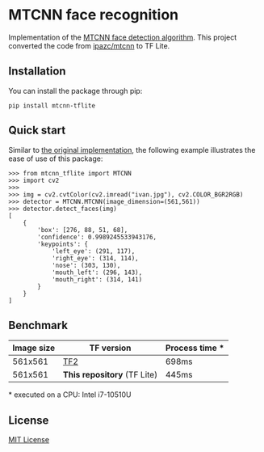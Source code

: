 # MTCNN face recognition

Implementation of the [MTCNN face detection algorithm](https://ieeexplore.ieee.org/stamp/stamp.jsp?arnumber=7553523). This project converted the code from [ipazc/mtcnn](https://github.com/ipazc/mtcnn) to TF Lite.

## Installation

You can install the package through pip:

```
pip install mtcnn-tflite
```

## Quick start

Similar to [the original implementation](https://github.com/ipazc/mtcnn), the following example illustrates the ease of use of this package:

```
>>> from mtcnn_tflite import MTCNN
>>> import cv2
>>>
>>> img = cv2.cvtColor(cv2.imread("ivan.jpg"), cv2.COLOR_BGR2RGB)
>>> detector = MTCNN.MTCNN(image_dimension=(561,561))
>>> detector.detect_faces(img)
[
    {
        'box': [276, 88, 51, 68],
        'confidence': 0.9989245533943176,
        'keypoints': {
            'left_eye': (291, 117),
            'right_eye': (314, 114),
            'nose': (303, 130),
            'mouth_left': (296, 143),
            'mouth_right': (314, 141)
        }
    }
]
```


## Benchmark

| Image size | TF version                            | Process time * |
|------------|---------------------------------------|----------------|
| 561x561    | [TF2](https://github.com/ipazc/mtcnn) | 698ms          |
| 561x561    | **This repository** (TF Lite)         | 445ms          |

\* executed on a CPU: Intel i7-10510U

## License

[MIT License](https://github.com/mobilesec/mtcnn-tflite/blob/master/LICENSE)

